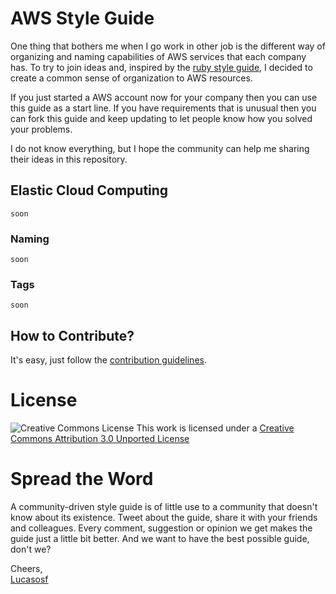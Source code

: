 # AWS Style Guide
One thing that bothers me when I go work in other job is the different way of organizing and naming capabilities of AWS services that each company has. To try to join ideas and, inspired by the [ruby style guide](https://github.com/bbatsov/ruby-style-guide), I decided to create a common sense of organization to AWS resources.

If you just started a AWS account now for your company then you can use this guide as a start line. If you have requirements that is unusual then you can fork this guide and keep updating to let people know how you solved your problems.

I do not know everything, but I hope the community can help me sharing their ideas in this repository.

## Elastic Cloud Computing

```
soon
```

### Naming

```
soon
```

### Tags
```
soon
```

## How to Contribute?

It's easy, just follow the [contribution guidelines](https://github.com/lucasosf/aws-style-guide/blob/master/CONTRIBUTING.md).

# License

![Creative Commons License](http://i.creativecommons.org/l/by/3.0/88x31.png)
This work is licensed under a [Creative Commons Attribution 3.0 Unported
License](http://creativecommons.org/licenses/by/3.0/deed.en_US)

# Spread the Word

A community-driven style guide is of little use to a community that doesn't know
about its existence. Tweet about the guide, share it with your friends and
colleagues. Every comment, suggestion or opinion we get makes the guide just a
little bit better. And we want to have the best possible guide, don't we?

Cheers,<br/>
[Lucasosf](https://twitter.com/lucasosf)
